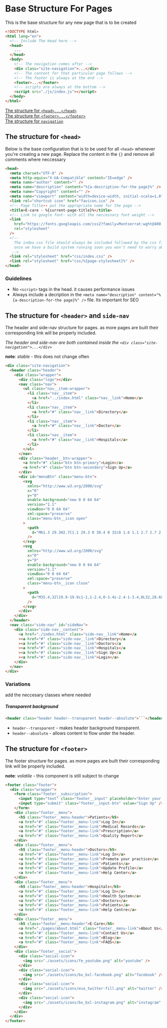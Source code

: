 # Base Structure For Pages

This is the base structure for any new page that is to be created

```html
<!DOCTYPE html>
<html lang="en">
  <!-- Include The Head here -->
  <head>
    ...
  </head>
  <body>
    <!-- The navigation comes after -->
    <div class="site-navigation">...</div>
    <!-- The content for that particular page follows -->
    <!-- The footer is always at the end -->
    <footer>...</footer>
    <!-- scripts are always at the bottom -->
    <script src="./js/index.js"></script>
  </body>
</html>
```

<!-- TODO UPdate links -->

[The structure for `<head>...</head>`](docs\page-head-structure.md) <br>
[The structure for `<footer>...</footer>`](docs\page-footer-structure.md) <br>
[The structure for `navigation`](docs\page-navigation-structure.md) <br>

## The structure for `<head>`

Below is the base configuration that is to be used for all `<head>`
whenever you're creating a new page.
Replace the content in the `{}` and remove all comments where neccessary

```html
<head>
  <meta charset="UTF-8" />
  <meta http-equiv="X-UA-Compatible" content="IE=edge" />
  <meta name="author" content="" />
  <meta name="description" content="%{a-description-for-the page}%" />
  <meta name="Copyright" content="" />
  <meta name="viewport" content="width=device-width, initial-scale=1.0" />
  <link rel="shortcut icon" href="favicon.ico" />
  <!-- Page Title-- put the appropriate name for the page -->
  <title>E-care - %{current-page-title}%</title>
  <!-- Link to google font- with all the neccessary font weight -->
  <link
    href="https://fonts.googleapis.com/css2?family=Montserrat:wght@400;500;600;700;800&display=swap"
    rel="stylesheet"
  />
  <!-- 
    The index.css file should always be included followed by the css file for that page.
    once we have a build system running soon you won't need to worry about this 
   -->
  <link rel="stylesheet" href="css/index.css" />
  <link rel="stylesheet" href="css/%{page-stylesheet}%" />
</head>
```

### Guidelines

- No `<script>` tags in the head. it causes performance issues
- Always include a decription in the `<meta name="description" content="%{a-description-for-the page}%" />` file. Its important for SEO

## The structure for `<header>` and `side-nav`

The header and side-nav structure for pages. as more pages are built their corresponding link will be properly included.

_The header and side-nav are both contained inside the `<div class="site-navigation">...</div>`_

**note**: _stable_ - this does not change often

```html
<div class="site-navigation">
  <header class="header">
    <div class="wrapper">
      <div class="logo"></div>
      <nav class="nav">
        <ul class="nav__item-wrapper">
          <li class="nav__item">
            <a href="../index.html" class="nav__link">Home</a>
          </li>
          <li class="nav__item">
            <a href="#" class="nav__link">Directory</a>
          </li>
          <li class="nav__item">
            <a href="#" class="nav__link">Doctor</a>
          </li>
          <li class="nav__item">
            <a href="#" class="nav__link">Hospitals</a>
          </li>
        </ul>
      </nav>
      <div class="header__btn-wrapper">
        <a href="#" class="btn btn-primary">Login</a>
        <a href="#" class="btn btn-secondary">Sign Up</a>
      </div>
      <div id="menuBtn" class="menu-btn">
        <svg
          xmlns="http://www.w3.org/2000/svg"
          x="0"
          y="0"
          enable-background="new 0 0 64 64"
          version="1.1"
          viewBox="0 0 64 64"
          xml:space="preserve"
          class="menu-btn__icon open"
        >
          <path
            d="M61.3 29.3H2.7C1.1 29.3 0 30.4 0 32c0 1.6 1.1 2.7 2.7 2.7h58.7c1.6 0 2.7-1.1 2.7-2.7C64 30.4 62.9 29.3 61.3 29.3zM61.3 48H2.7C1.1 48 0 49.1 0 50.7c0 1.6 1.1 2.7 2.7 2.7h58.7c1.6 0 2.7-1.1 2.7-2.7C64 49.1 62.9 48 61.3 48zM2.7 16h58.7c1.6 0 2.7-1.1 2.7-2.7s-1.1-2.7-2.7-2.7H2.7c-1.6 0-2.7 1.1-2.7 2.7S1.1 16 2.7 16z"
          />
        </svg>
        <svg
          xmlns="http://www.w3.org/2000/svg"
          x="0"
          y="0"
          enable-background="new 0 0 64 64"
          version="1.1"
          viewBox="0 0 64 64"
          xml:space="preserve"
          class="menu-btn__icon close"
        >
          <path
            d="M35.4,32l19.9-19.9c1-1,1-2.4,0-3.4s-2.4-1-3.4,0L32,28.6L12,8.8c-0.9-1-2.4-1-3.3,0s-1,2.4,0,3.4L28.6,32L8.7,51.9	c-1,1-1,2.4,0,3.4c0.5,0.4,1,0.7,1.7,0.7s1.2-0.2,1.7-0.7l20-19.9l20,19.8c0.5,0.4,1.2,0.7,1.7,0.7c0.5,0,1.2-0.2,1.7-0.7	c1-1,1-2.4,0-3.4L35.4,32z"
          />
        </svg>
      </div>
    </div>
  </header>
  <nav class="side-nav" id="sideNav">
    <div class="side-nav__content">
      <a href="./index.html" class="side-nav__link">Home</a
      ><a href="#" class="side-nav__link">Directory</a
      ><a href="#" class="side-nav__link">Doctors</a
      ><a href="#" class="side-nav__link">Hospitals</a
      ><a href="#" class="side-nav__link">Sign Up</a
      ><a href="#" class="side-nav__link">Login</a>
    </div>
  </nav>
</div>
```

### Variations

add the neccesary classes where needed

##### Transparent background

````html
<header class="header header--transparent header--absolute">```</header>
````

- `header--transparent` - makes header background transparent.
- `header--absolute` - allows content to flow under the header.

## The structure for `<footer>`

The footer structure for pages. as more pages are built their corresponding link will be properly included.

**note**: _volatile_ - this component is still subject to change

```html
<footer class="footer">
  <div class="wrapper">
    <form class="footer__subscription">
      <input type="text" class="footer__input" placeholder="Enter your email" />
      <input type="submit" class="footer__input-btn" value="Sign Up" />
    </form>
    <div class="footer__menu">
      <h5 class="footer__menu-header">Patients</h5>
      <a href="#" class="footer__menu-link">Log In</a>
      <a href="#" class="footer__menu-link">Medical Records</a>
      <a href="#" class="footer__menu-link">Prescription</a>
      <a href="#" class="footer__menu-link">Quality Report</a>
    </div>
    <div class="footer__menu">
      <h5 class="footer__menu-header">Doctors</h5>
      <a href="#" class="footer__menu-link">Log In</a>
      <a href="#" class="footer__menu-link">Promote your practice</a>
      <a href="#" class="footer__menu-link">Patients</a>
      <a href="#" class="footer__menu-link">Update Profile</a>
      <a href="#" class="footer__menu-link">Help Center</a>
    </div>
    <div class="footer__menu">
      <h5 class="footer__menu-header">Hospitals</h5>
      <a href="#" class="footer__menu-link">Log In</a>
      <a href="#" class="footer__menu-link">Health System</a>
      <a href="#" class="footer__menu-link">Doctors</a>
      <a href="#" class="footer__menu-link">Patients</a>
      <a href="#" class="footer__menu-link">Help Centre</a>
    </div>
    <div class="footer__menu">
      <h5 class="footer__menu-header">E-Care</h5>
      <a href="./pages/about.html" class="footer__menu-link">About Us</a>
      <a href="#" class="footer__menu-link">Contact Us</a>
      <a href="#" class="footer__menu-link">Blog</a>
      <a href="#" class="footer__menu-link">FAQS</a>
    </div>
    <div class="footer__social">
      <div class="social-icon">
        <img src="./assets/icons/fe_youtube.png" alt="youtube" />
      </div>
      <div class="social-icon">
        <img src="./assets/icons/bx_bxl-facebook.png" alt="facebook" />
      </div>
      <div class="social-icon">
        <img src="./assets/icons/eva_twitter-fill.png" alt="twitter" />
      </div>
      <div class="social-icon">
        <img src="./assets/icons/bx_bxl-instagram.png" alt="instagram" />
      </div>
    </div>
  </div>
</footer>
```

